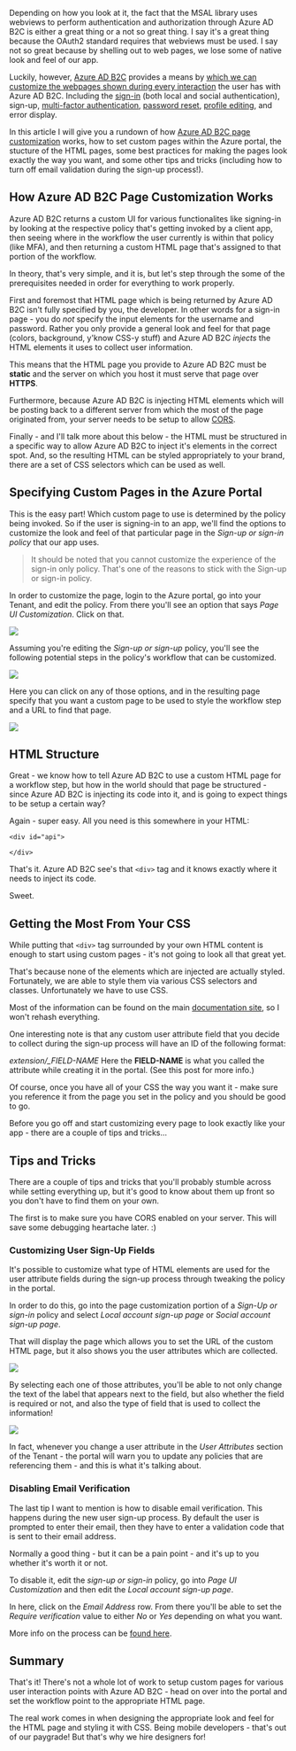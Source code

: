 Depending on how you look at it, the fact that the MSAL library uses webviews to perform authentication and authorization through Azure AD B2C is either a great thing or a not so great thing. I say it's a great thing because the OAuth2 standard requires that webviews must be used. I say not so great because by shelling out to web pages, we lose some of native look and feel of our app.

Luckily, however, [Azure AD B2C](https://msou.co/97) provides a means by [which we can customize the webpages shown during every interaction](https://msou.co/95) the user has with Azure AD B2C. Including the [sign-in](https://msou.co/baa) (both local and social authentication), sign-up, [multi-factor authentication](https://msou.co/98), [password reset](https://msou.co/99), [profile editing](https://msou.co/baa), and error display.

In this article I will give you a rundown of how [Azure AD B2C page customization](https://msou.co/95) works, how to set custom pages within the Azure portal, the stucture of the HTML pages, some best practices for making the pages look exactly the way you want, and some other tips and tricks (including how to turn off email validation during the sign-up process!).

## How Azure AD B2C Page Customization Works

Azure AD B2C returns a custom UI for various functionalites like signing-in by looking at the respective policy that's getting invoked by a client app, then seeing where in the workflow the user currently is within that policy (like MFA), and then returning a custom HTML page that's assigned to that portion of the workflow.

In theory, that's very simple, and it is, but let's step through the some of the prerequisites needed in order for everything to work properly.

First and foremost that HTML page which is being returned by Azure AD B2C isn't fully specified by you, the developer. In other words for a sign-in page - you do _not_ specify the input elements for the username and password. Rather you only provide a general look and feel for that page (colors, background, y'know CSS-y stuff) and Azure AD B2C _injects_ the HTML elements it uses to collect user information.

This means that the HTML page you provide to Azure AD B2C must be __static__ and the server on which you host it must serve that page over __HTTPS__.

Furthermore, because Azure AD B2C is injecting HTML elements which will be posting back to a different server from which the most of the page originated from, your server needs to be setup to allow [CORS](http://www.w3.org/TR/cors/).

Finally - and I'll talk more about this below - the HTML must be structured in a specific way to allow Azure AD B2C to inject it's elements in the correct spot. And, so the resulting HTML can be styled appropriately to your brand, there are a set of CSS selectors which can be used as well.

## Specifying Custom Pages in the Azure Portal

This is the easy part! Which custom page to use is determined by the policy being invoked. So if the user is signing-in to an app, we'll find the options to customize the look and feel of that particular page in the _Sign-up or sign-in policy_ that our app uses.

> It should be noted that you cannot customize the experience of the sign-in only policy. That's one of the reasons to stick with the Sign-up or sign-in policy.

In order to customize the page, login to the Azure portal, go into your Tenant, and edit the policy. From there you'll see an option that says _Page UI Customization_. Click on that.

![](https://res.cloudinary.com/code-mill-technologies-inc/image/upload/bo_2px_solid_rgb:000000,c_scale,h_600/v1516131473/Screen_Shot_2018-01-16_at_1.33.13_PM_etkhvj.png)

Assuming you're editing the _Sign-up or sign-up_ policy, you'll see the following potential steps in the policy's workflow that can be customized.

![](https://res.cloudinary.com/code-mill-technologies-inc/image/upload/bo_2px_solid_rgb:000000,c_scale,h_600/v1516131568/Screen_Shot_2018-01-16_at_1.34.59_PM_igqdoy.png)

Here you can click on any of those options, and in the resulting page specify that you want a custom page to be used to style the workflow step and a URL to find that page.

![](https://res.cloudinary.com/code-mill-technologies-inc/image/upload/bo_2px_solid_rgb:000000,c_scale,h_600/v1516131618/Screen_Shot_2018-01-16_at_1.35.27_PM_xvnwc3.png)

## HTML Structure

Great - we know how to tell Azure AD B2C to use a custom HTML page for a workflow step, but how in the world should that page be structured - since Azure AD B2C is injecting its code into it, and is going to expect things to be setup a certain way?

Again - super easy. All you need is this somewhere in your HTML:

```language-html
<div id="api">

</div>
```

That's it. Azure AD B2C see's that `<div>` tag and it knows exactly where it needs to inject its code.

Sweet.

## Getting the Most From Your CSS

While putting that `<div>` tag surrounded by your own HTML content is enough to start using custom pages - it's not going to look all that great yet.

That's because none of the elements which are injected are actually styled. Fortunately, we are able to style them via various CSS selectors and classes. Unfortunately we have to use CSS.

Most of the information can be found on the main [documentation site](https://msou.co/95), so I won't rehash everything.

One interesting note is that any custom user attribute field that you decide to collect during the sign-up process will have an ID of the following format:

*extension/__FIELD-NAME_* Here the **FIELD-NAME** is what you called the attribute while creating it in the portal. (See this post for more info.)

Of course, once you have all of your CSS the way you want it - make sure you reference it from the page you set in the policy and you should be good to go.

Before you go off and start customizing every page to look exactly like your app - there are a couple of tips and tricks...

## Tips and Tricks

There are a couple of tips and tricks that you'll probably stumble across while setting everything up, but it's good to know about them up front so you don't have to find them on your own.

The first is to make sure you have CORS enabled on your server. This will save some debugging heartache later. :)

### Customizing User Sign-Up Fields

It's possible to customize what type of HTML elements are used for the user attribute fields during the sign-up process through tweaking the policy in the portal.

In order to do this, go into the page customization portion of a _Sign-Up or sign-in_ policy and select _Local account sign-up page_ or _Social account sign-up page_.

That will display the page which allows you to set the URL of the custom HTML page, but it also shows you the user attributes which are collected.

![](https://res.cloudinary.com/code-mill-technologies-inc/image/upload/bo_2px_solid_rgb:000000,c_scale,h_600/v1516134001/Screen_Shot_2018-01-16_at_2.19.34_PM_ju8rvx.png)

By selecting each one of those attributes, you'll be able to not only change the text of the label that appears next to the field, but also whether the field is required or not, and also the type of field that is used to collect the information!

![](https://res.cloudinary.com/code-mill-technologies-inc/image/upload/bo_2px_solid_rgb:000000/v1516134111/Screen_Shot_2018-01-16_at_2.21.33_PM_mlfn3e.png)

In fact, whenever you change a user attribute in the _User Attributes_ section of the Tenant - the portal will warn you to update any policies that are referencing them - and this is what it's talking about.

### Disabling Email Verification

The last tip I want to mention is how to disable email verification. This happens during the new user sign-up process. By default the user is prompted to enter their email, then they have to enter a validation code that is sent to their email address.

Normally a good thing - but it can be a pain point - and it's up to you whether it's worth it or not.

To disable it, edit the _sign-up or sign-in_ policy, go into _Page UI Customization_ and then edit the _Local account sign-up page_.

In here, click on the _Email Address_ row. From there you'll be able to set the _Require verification_ value to either _No_ or _Yes_ depending on what you want.

More info on the process can be [found here](https://msou.co/96).

## Summary

That's it! There's not a whole lot of work to setup custom pages for various user interaction points with Azure AD B2C - head on over into the portal and set the workflow point to the appropriate HTML page.

The real work comes in when designing the appropriate look and feel for the HTML page and styling it with CSS. Being mobile developers - that's out of our paygrade! But that's why we hire designers for!